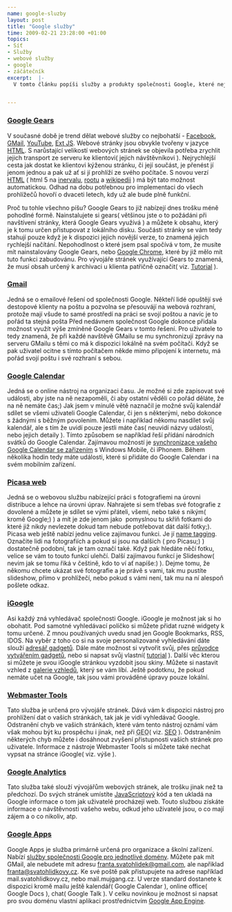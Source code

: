 ```yaml
--- 
name: google-sluzby
layout: post
title: "Google služby"
time: 2009-02-21 23:28:00 +01:00
topics: 
- Síť
- Služby
- webové služby
- google
- záčátečník
excerpt:  |-
  V tomto článku popíši služby a produkty společnosti Google, které nejvíce používám a ty, které mi příjdou nejzajímavější. Pro ty kdo již využívají <a title="Web Google.cz" href="http://www.google.cz/">vyhledávač Google</a> jen podotknu, že v dnešní době již spočnost Google nenabízí jen vyhledávač, ale i <a title="Výčet služeb společnosti Google" href="http://www.google.cz/intl/cs/options/">spoustu jiných služeb</a> a neustále <a title="Služby společnosti Google, které jsou zatím ve vývoji, ale již poskytnuty veřejnosti" href="http://labs.google.com/">přibývají nové</a>.


---
```

### <a href="http://gears.google.com/">Google Gears</a>
V současné době je trend dělat webové služby co nejbohatší - <a title="Socialní web Facebook" href="http://www.facebook.com/">Facebook</a>, <a title="Web e-mailového řešení od společnosti Google" href="https://gmail.com">GMail</a>, <a title="Web YouTube - služba pro sdílení videa" href="http://www.youtube.com/">YouTube</a>, <a title="Ukázky JS frameworku, který slouží pro vývoj přívětivých webových aplikací" href="http://extjs.com/deploy/dev/examples/samples.html">Ext JS</a>. Webové stránky jsou obvykle tvořeny v jazyce <a title="HTML na wikipedii" href="http://cs.wikipedia.org/wiki/Html">HTML</a>. S narůstající velikostí webových stránek se objevila potřeba zrychlit jejich transport ze serveru ke klientovi( jejich návštěvníkovi ). Nejrychlejší cesta jak dostat ke klientovi kýženou stránku, či její součást, je přenést jí jenom jednou a pak už ať si jí prohlíží ze svého počítače. S novou verzí <a title="Specifikace HTML 5" href="http://dev.w3.org/html5/spec/Overview.html">HTML</a> ( html 5 na <a title="O HTML 5 na intervalu" href="http://interval.cz/clanky/seznameni-s-html-5/">inervalu</a>, <a title="Sekce na root.cz věnovaná HTML 5" href="http://zdrojak.root.cz/n/html5/">rootu</a> a <a title="O HTML 5 na wikipedii" href="http://en.wikipedia.org/wiki/HTML_5">wikipedii</a> ) má být tato možnost automatickou. Odhad na dobu potřebnou pro implementaci do všech prohlížečů hovoří o dvaceti letech, kdy už ale bude plně funkční.

Proč tu tohle všechno píšu? Google Gears to již nabízejí dnes trošku méně pohodlné formě. Nainstalujete si gears( většinou jste o to požádáni při navštívení stránky, která Google Gears využívá ) a můžete k obsahu, který je k tomu určen přistupovat z lokálního disku. Součásti stránky se vám tedy stahují pouze když je k dispozici jejich novější verze, to znamená jejich rychlejší načítání. Nepohodlnost o které jsem psal spočívá v tom, že musíte mít nainstalovány Google Gears, nebo <a title="Stránky Webového prohlížeče od společnosti Google" href="http://www.google.com/chrome/">Google Chrome</a>, které by již mělo mít tuto funkci zabudovánu. Pro vývojáře stránek využívající Gears to znamená, že musí obsah určený k archivaci u klienta patřičně označit( viz. <a title="Tutorial k vužívání Google Gears ze strany vývojářů stránek" href="http://code.google.com/intl/cs-CZ/apis/gears/tutorial.html">Tutorial</a> ).
### <a onclick="javascript:urchinTracker('/intl/cs/options/outbound/gmail');" href="http://mail.google.com/mail?hl=cs&amp;utm_source=cs-et-more&amp;utm_medium=et&amp;utm_campaign=cs">Gmail</a>
Jedná se o emailové řešení od společnosti Google. Někteří lidé opuštějí své destopové klienty na poštu a pozvolna se přesouvájí na webová rozhraní, protože mají všude to samé prostředí na práci se svojí poštou a navíc je to pořád ta stejná pošta Před nedávnem společnost Google dokonce přidala možnost využít výše zmíněné Google Gears v tomto řešení. Pro uživatele to tedy znamená, že při každé navštěvě GMailu se mu synchronizují zprávy na serveru GMailu s těmi co má k dispozici lokálně na svém počítači. Když se pak uživatel ocitne s tímto počítačem někde mimo připojení k internetu, má pořád svojí poštu i své rozhraní s sebou.
### <a class="l" onmousedown="return clk(this.href,'','','res','1','&amp;sig2=RopzxXo0DuS-9rja_FwNFQ')" href="http://www.google.com/calendar"><em><span style="font-style: normal;">Google Calendar</span></em></a>
Jedná se o online nástroj na organizaci času. Je možné si zde zapisovat své události, aby jste na ně nezapoměli, či aby ostatní věděli co pořád děláte, že na ně nemáte čas;) Jak jsem v minulé větě naznačil je možné svůj kalendář sdílet se všemi uživateli Google Calendar, či jen s některými, nebo dokonce s žádnými s běžným povolením. Můžete i napřiklad někomu nasdílet svůj kalendář, ale s tím že uvidí pouze jestli máte čas( neuvidí názvy událostí, nebo jejich detaily ). Tímto způsobem se například řeší přídání národních svátků do Google Calendar. Zajímavou možností je <a title="Sekce v nápovědě služeb Google věnující se právě synchronizaci s mobilními zařizeními" href="http://www.google.com/support/a/bin/answer.py?hl=en&amp;answer=138652">synchronizace vašeho Google Calendar se zařizením</a> s Windows Mobile, či iPhonem. Během několika hodin tedy máte události, které si přidáte do Google Calendar i na svém mobilním zařízení.

### <a href="http://picasa.google.com/intl/cs_all/">Picasa web</a>

Jedná se o webovou službu nabízející práci s fotografiemi na úrovni distribuce a lehce na úrovni úprav. Nahrajete si sem třebas své fotografie z dovolené a můžete je sdílet se vými přáteli, všemi, nebo také s nikým( kromě Google;) ) a mít je zde jenom jako  pomyslnou tu skříň fotkami do které již nikdy nevlezete dokud tam nebude potřebovat dát další fotky;). Picasa web ještě nabízí jednu velice zajímavou funkci. Je jí <a title="Stránka věnující se name taggingu v Google Picase" href="http://picasa.google.com/intl/en_us/features-nametags.html">name tagging</a>. Označite lidi na fotografiích a pokud si jsou na dalšich ( pro Picasu;) ) dostatečně podobní, tak je tam označí také. Když pak hledáte něčí fotku, velice se vám to touto funkcí ulehčí. Další zajímavou funkcí je Slideshow( nevim jak se tomu řiká v češtině, kdo to ví ať napíše:) ). Dejme tomu, že někomu chcete ukázat své fotografie a je právě s vami, tak mu pustíte slideshow, přímo v prohlížečí, nebo pokud s vámi není, tak mu na ní alespoň pošlete odkaz.

### <a title="Personalizovaná stránka pro vyhledávání na Google.com" href="http://www.google.com/ig">iGoogle</a>

Asi každý zná vyhledávač společnosti Google. iGoogle je možnost jak si ho obohatit. Pod samotné vyhledávací políčko si můžete přidat ruzné widgety k tomu určené. Z mnou používaných uvedu snad jen Google Bookmarks, RSS, IDOS. Na vyběr z toho co si na svoje personalizované vyhledávání dáte slouží <a href="http://www.google.cz/ig/directory?hl=cs&amp;root=/ig&amp;dpos=top">adresář gadgetů</a>. Dále máte možnost si vytvořit svůj, přes <a href="http://www.google.cz/ig/gmchoices?hl=cs">průvodce vytvářením gadgetů</a>, nebo si napsat svůj vlastní( <a title="Tutoriál ke psaní Google Gadgets" href="http://www.seoish.com/how-to-make-google-gadgets/">tutorial</a> ). Další věc kterou si můžete je svou iGoogle stránkou vyzdobit jsou skiny. Můžete si nastavit vzhled z <a href="http://www.google.cz/ig/directory?type=themes&amp;dpos=themes">galerie vzhledů</a>, který se vám líbí. Ještě podotknu, že pokud nemáte učet na Google, tak jsou vámi prováděné úpravy pouze lokální.

### <a href="http://www.google.com/webmasters/tools/">Webmaster Tools</a>

Tato služba je určená pro vývojáře stránek. Dává vám k dispozici nástroj pro prohlížení dat o vašich stránkách, tak jak je vidí vyhledávač Google. Odstranění chyb ve vašich stránkách, které vám tento nástroj oznámí vám však mohou být ku prospěchu i jinak, než při <acronym title="Google Engine Optimization">GEO</acronym>( viz. <a title="Search Engine Optimization na wikipedii" href="http://cs.wikipedia.org/wiki/Search_Engine_Optimization">SEO</a> ). Odstraněním některých chyb můžete i dosáhnout zvyšení přistupnosti vašich stránek pro uživatele. Informace z nástroje Webmaster Tools si můžete také nechat vypsat na stránce iGoogle( viz. výše ).

### <a href="http://www.google.com/analytics/">Google Analytics</a>

Tato služba také slouží vývojářům webových stránek, ale trošku jinak než ta předchozí. Do svých stránek umístíte <a title="JavaScript na wikipedii" href="http://cs.wikipedia.org/wiki/Javascript">JavaScriptový</a> kód a ten ukladá na Google informace o tom jak uživatelé procházejí web. Touto službou získáte informace o návštěvnosti vašeho webu, odkud jeho uživatelé jsou, o co mají zájem a o co nikoliv, atp.

### <a title="Stránky služby Google Apps" href="http://www.google.com/a/help/intl/cs/index.html">Google Apps</a>

Google Apps je služba primárně určená pro organizace a školní zařízení. Nabízí <a title="Výčet služeb pro Google Apps" href="http://www.google.com/a/help/intl/cs/business/applications.html">služby společnosti Google pro jednotlivé domény</a>. Můžete pak mít GMail, ale nebudete mít adresu franta.svatohlidek@gmail.com, ale napřiklad franta@svatohlidkovy.cz. Ke své poště pak přistupujete na adrese například mail.svatohlidkovy.cz, nebo mail.mujgang.cz. U verze standard dostanete k dispozici kromě mailu ještě kalendář( Google Calendar ), online office( Google Docs ), chat( Google Talk ). V celku novinkou je možnost si napsat pro svou doménu vlastní aplikaci prostřednictvím <a title="Stránky projektu Google App Engine" href="http://code.google.com/intl/cs-CZ/appengine/">Google App Engine</a>.

